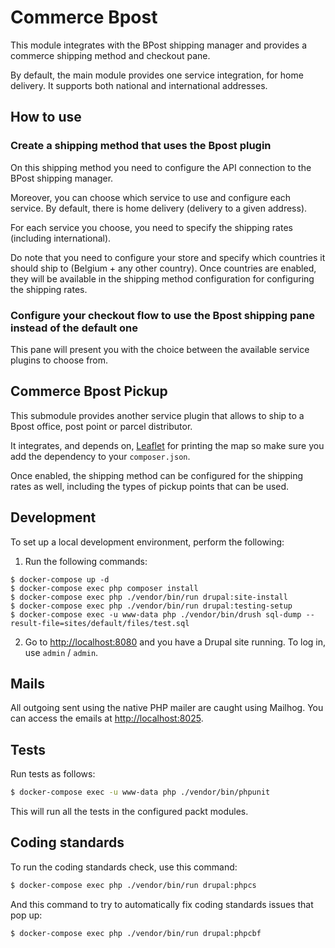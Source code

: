 # Commerce Bpost

This module integrates with the BPost shipping manager and provides a commerce shipping method and checkout pane.

By default, the main module provides one service integration, for home delivery. It supports both national and international addresses.

## How to use

### Create a shipping method that uses the Bpost plugin

On this shipping method you need to configure the API connection to the BPost shipping manager.

Moreover, you can choose which service to use and configure each service. By default, there is home delivery (delivery to a given address).

For each service you choose, you need to specify the shipping rates (including international).


Do note that you need to configure your store and specify which countries it should ship to (Belgium + any other country). Once countries are enabled, they will be available in the shipping method configuration for
configuring the shipping rates.

### Configure your checkout flow to use the Bpost shipping pane instead of the default one

This pane will present you with the choice between the available service plugins to choose from.


## Commerce Bpost Pickup

This submodule provides another service plugin that allows to ship to a Bpost office, post point or parcel distributor.

It integrates, and depends on, [Leaflet](https://www.drupal.org/project/leaflet) for printing the map so make sure you add the dependency to your `composer.json`.

Once enabled, the shipping method can be configured for the shipping rates as well, including the types of pickup points that can be used.


## Development

To set up a local development environment, perform the following:

1. Run the following commands:

```
$ docker-compose up -d
$ docker-compose exec php composer install
$ docker-compose exec php ./vendor/bin/run drupal:site-install
$ docker-compose exec php ./vendor/bin/run drupal:testing-setup
$ docker-compose exec -u www-data php ./vendor/bin/drush sql-dump --result-file=sites/default/files/test.sql
```

2. Go to [http://localhost:8080](http://localhost:8080) and you have a Drupal site running. To log in, use `admin` / `admin`.

## Mails

All outgoing sent using the native PHP mailer are caught using Mailhog. You can access the emails at [http://localhost:8025](http://localhost:8025).

## Tests

Run tests as follows:

```bash
$ docker-compose exec -u www-data php ./vendor/bin/phpunit
```

This will run all the tests in the configured packt modules.

## Coding standards

To run the coding standards check, use this command:

```bash
$ docker-compose exec php ./vendor/bin/run drupal:phpcs
```

And this command to try to automatically fix coding standards issues that pop up:

```bash
$ docker-compose exec php ./vendor/bin/run drupal:phpcbf
```